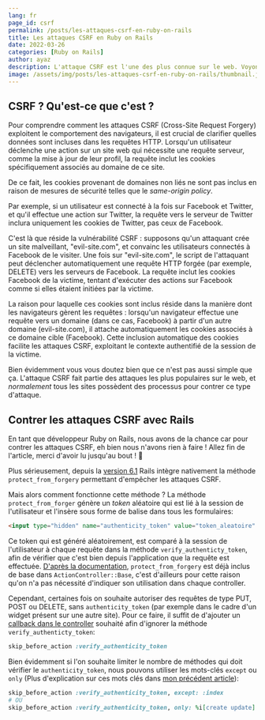 ```yaml
---
lang: fr
page_id: csrf
permalink: /posts/les-attaques-csrf-en-ruby-on-rails
title: Les attaques CSRF en Ruby on Rails
date: 2022-03-26
categories: [Ruby on Rails]
author: ayaz
description: L'attaque CSRF est l'une des plus connue sur le web. Voyons en quoi consiste cette attaque et comment Ruby on Rails intègre des sécurités pour s'en prémunir.
image: /assets/img/posts/les-attaques-csrf-en-ruby-on-rails/thumbnail.jpg
---
```


## CSRF ? Qu'est-ce que c'est ?
Pour comprendre comment les attaques CSRF (Cross-Site Request Forgery) exploitent le comportement des navigateurs, il est crucial de clarifier quelles données sont incluses dans les requêtes HTTP. Lorsqu'un utilisateur déclenche une action sur un site web qui nécessite une requête serveur, comme la mise à jour de leur profil, la requête inclut les cookies spécifiquement associés au domaine de ce site. 

De ce fait, les cookies provenant de domaines non liés ne sont pas inclus en raison de mesures de sécurité telles que le *same-origin policy*.

Par exemple, si un utilisateur est connecté à la fois sur Facebook et Twitter, et qu'il effectue une action sur Twitter, la requête vers le serveur de Twitter inclura uniquement les cookies de Twitter, pas ceux de Facebook.

C'est là que réside la vulnérabilité CSRF : supposons qu'un attaquant crée un site malveillant, "evil-site.com", et convainc les utilisateurs connectés à Facebook de le visiter. Une fois sur "evil-site.com", le script de l'attaquant peut déclencher automatiquement une requête HTTP forgée (par exemple, DELETE) vers les serveurs de Facebook. La requête inclut les cookies Facebook de la victime, tentant d'exécuter des actions sur Facebook comme si elles étaient initiées par la victime.

La raison pour laquelle ces cookies sont inclus réside dans la manière dont les navigateurs gèrent les requêtes : lorsqu'un navigateur effectue une requête vers un domaine (dans ce cas, Facebook) à partir d'un autre domaine (evil-site.com), il attache automatiquement les cookies associés à ce domaine cible (Facebook). Cette inclusion automatique des cookies facilite les attaques CSRF, exploitant le contexte authentifié de la session de la victime.

Bien évidemment vous vous doutez bien que ce n'est pas aussi simple que ça. L'attaque CSRF fait partie des attaques les plus populaires sur le web, et *normalement* tous les sites possèdent des processus pour contrer ce type d'attaque.

## Contrer les attaques CSRF avec Rails
En tant que développeur Ruby on Rails, nous avons de la chance car pour contrer les attaques CSRF, eh bien nous n'avons rien à faire ! Allez fin de l'article, merci d'avoir lu jusqu'au bout ! 👋

Plus sérieusement, depuis la [version 6.1](https://edgeguides.rubyonrails.org/configuring.html#config-action-controller-default-protect-from-forgery) Rails intègre nativement la méthode `protect_from_forgery` permettant d'empêcher les attaques CSRF.

Mais alors comment fonctionne cette méthode ? La méthode `protect_from_forger` génère un *token* aléatoire qui est lié à la session de l'utilisateur et l'insère sous forme de balise dans tous les formulaires:
```html
<input type="hidden" name="authenticity_token" value="token_aleatoire" autocomplete="off">
```
Ce token qui est généré aléatoirement, est comparé à la session de l'utilisateur à chaque requête dans la méthode `verify_authenticty_token`, afin de vérifier que c'est bien depuis l'application que la requête est effectuée.
[D'après la documentation](https://edgeguides.rubyonrails.org/configuring.html#config-action-controller-default-protect-from-forgery), `protect_from_forgery` est déjà inclus de base dans `ActionController::Base`, c'est d'ailleurs pour cette raison qu'on n'a pas nécessité d'indiquer son utilisation dans chaque controller.

Cependant, certaines fois on souhaite autoriser des requêtes de type PUT, POST ou DELETE, sans `authenticity_token` (par exemple dans le cadre d'un widget présent sur une autre site). Pour ce faire, il suffit de d'ajouter un [callback dans le controller](/posts/les-callbacks-de-controller-en-ruby-on-rails) souhaité afin d'ignorer la méthode `verify_authenticty_token`:
```ruby
skip_before_action :verify_authenticity_token
```
Bien évidemment si l'on souhaite limiter le nombre de méthodes qui doit vérifier le `authenticity_token`, nous pouvons utiliser les mots-clés `except` ou `only` (Plus d'explication sur ces mots clés dans [mon précédent article](/posts/les-callbacks-de-controller-en-ruby-on-rails)):
```ruby
skip_before_action :verify_authenticity_token, except: :index
# OU
skip_before_action :verify_authenticity_token, only: %i[create update]
```
